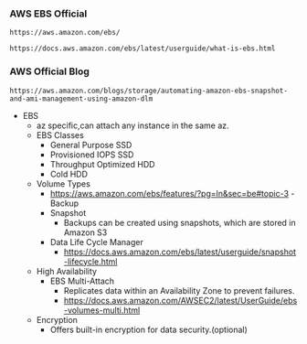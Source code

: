 ### AWS EBS Official
```
https://aws.amazon.com/ebs/
```
```
https://docs.aws.amazon.com/ebs/latest/userguide/what-is-ebs.html
```

### AWS Official Blog
```
https://aws.amazon.com/blogs/storage/automating-amazon-ebs-snapshot-and-ami-management-using-amazon-dlm
```

- EBS
  - az specific,can attach any instance in the same az.
  - EBS Classes
    - General Purpose SSD
    - Provisioned IOPS SSD
    - Throughput Optimized HDD
    - Cold HDD
  - Volume Types
    - https://aws.amazon.com/ebs/features/?pg=ln&sec=be#topic-3
  -Backup 
    - Snapshot
        - Backups can be created using snapshots, which are stored in Amazon S3
    - Data Life Cycle Manager
        - https://docs.aws.amazon.com/ebs/latest/userguide/snapshot-lifecycle.html
  - High Availability
    - EBS Multi-Attach
        - Replicates data within an Availability Zone to prevent failures.
        - https://docs.aws.amazon.com/AWSEC2/latest/UserGuide/ebs-volumes-multi.html
  - Encryption
     - Offers built-in encryption for data security.(optional)